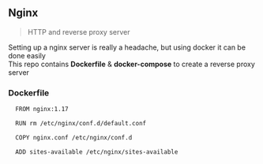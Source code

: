 ## Nginx

> HTTP and reverse proxy server

Setting up a nginx server is really a headache, but using docker it can be done easily <br>
This repo contains **Dockerfile** & **docker-compose** to create a reverse proxy server<br>

### Dockerfile

```sh
  FROM nginx:1.17
```
```sh
  RUN rm /etc/nginx/conf.d/default.conf
```
```sh
  COPY nginx.conf /etc/nginx/conf.d
```
```sh
  ADD sites-available /etc/nginx/sites-available
```
